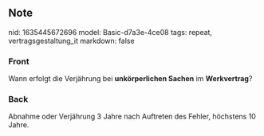 ## Note
nid: 1635445672696
model: Basic-d7a3e-4ce08
tags: repeat, vertragsgestaltung_it
markdown: false

### Front
Wann erfolgt die Verjährung bei <b>unkörperlichen Sachen</b> im
<b>Werkvertrag</b>?

### Back
Abnahme oder Verjährung 3 Jahre nach Auftreten des Fehler, höchstens 10 Jahre.
